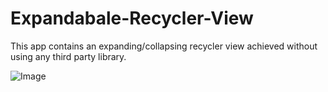 # Expandabale-Recycler-View
This app contains an expanding/collapsing recycler view achieved without using any third party library. 


![Image](https://media.giphy.com/media/3og0IOCK3yPsohJNJK/giphy.gif)
